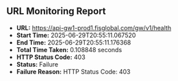 ## URL Monitoring Report

- **URL:** https://api-gw1-prod1.fisglobal.com/gw/v1/health
- **Start Time:** 2025-06-29T20:55:11.067520
- **End Time:** 2025-06-29T20:55:11.176368
- **Total Time Taken:** 0.108848 seconds
- **HTTP Status Code:** 403
- **Status:** Failure
- **Failure Reason:** HTTP Status Code: 403
